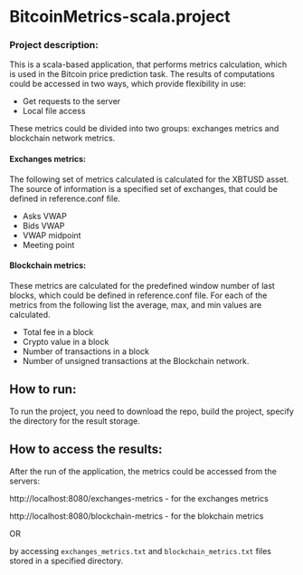 # BitcoinMetrics-scala.project

### Project description:
This is a scala-based application, that performs metrics calculation, which is used in the Bitcoin price prediction task.
The results of computations could be accessed in two ways, which provide flexibility in use:
- Get requests to the server
- Local file access

These metrics could be divided into two groups: exchanges metrics and blockchain network metrics.

#### Exchanges metrics:
The following set of metrics calculated is calculated for the XBTUSD asset.
The source of information is a specified set of exchanges, that could be defined in reference.conf file.
- Asks VWAP
- Bids VWAP
- VWAP midpoint
- Meeting point

#### Blockchain metrics:
These metrics are calculated for the predefined window number of last blocks, which could be defined in reference.conf file.
For each of the metrics from the following list the average, max, and min values are calculated.
- Total fee in a block
- Crypto value in a block
- Number of transactions in a block
- Number of unsigned transactions at the Blockchain network.

## How to run:
To run the project, you need to download the repo, build the project, specify the directory for the result storage.

## How to access the results:

After the run of the application, the metrics could be accessed from the servers:

http://localhost:8080/exchanges-metrics - for the exchanges metrics

http://localhost:8080/blockchain-metrics - for the blokchain metrics

OR 

by accessing ```exchanges_metrics.txt``` and ```blockchain_metrics.txt``` files stored in a specified directory.

